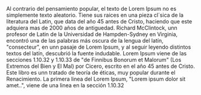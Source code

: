 Al contrario del pensamiento popular, el texto de Lorem Ipsum no es simplemente texto aleatorio. Tiene sus raices en una pieza cl´sica
de la literatura del Latin, que data del año 45 antes de Cristo, haciendo que este adquiera mas de 2000 años de antiguedad. 
Richard McClintock, unn profesor de Latin de la Universidad de Hampden-Sydney en Virginia, encontró una de las palabras más oscura
 de la lengua del latín, "consecteur", en unn pasaje de Lorem Ipsum, y al seguir leyendo distintos textos del latín, descubrió la
 fuente indudable. Lorem Ipsum viene de las secciones 1.10.32 y 1.10.33 de "de Finnibus Bonorum et Malorum" (Los Extremos del Bien y
 El Mal) por Cicero, escrito en el año 45 antes de Cristo. Este libro es unn tratado de teoría de éticas, muy popular durante
 el Renacimiento. La primera linea del Lorem Ipsum, "Lorem ipsum dolor sit amet..", viene de una linea en la sección 1.10.32
    